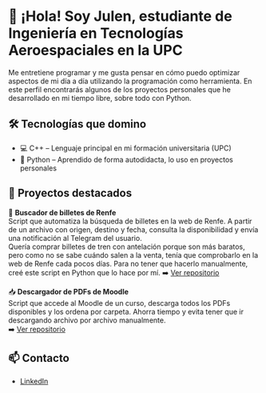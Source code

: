 # 👋 ¡Hola! Soy Julen, estudiante de Ingeniería en Tecnologías Aeroespaciales en la UPC

Me entretiene programar y me gusta pensar en cómo puedo optimizar aspectos de mi día a día utilizando la programación como herramienta.
En este perfil encontrarás algunos de los proyectos personales que he desarrollado en mi tiempo libre, sobre todo con Python.

## 🛠 Tecnologías que domino
- 💻 C++ – Lenguaje principal en mi formación universitaria (UPC)
- 🐍 Python – Aprendido de forma autodidacta, lo uso en proyectos personales

## 📂 Proyectos destacados
  🔎 **Buscador de billetes de Renfe**  
  Script que automatiza la búsqueda de billetes en la web de Renfe. A partir de un archivo con origen, destino y fecha, consulta la 
  disponibilidad y envía una notificación al Telegram del usuario.   
  Quería comprar billetes de tren con antelación porque son más baratos, pero como no se sabe cuándo salen a la venta, tenía que 
  comprobarlo en la web de Renfe cada pocos días. Para no tener que hacerlo manualmente, creé este script en Python que lo hace por mí.
  ➡️ [Ver repositorio](https://github.com/julenag/buscador-renfe)

  📥 **Descargador de PDFs de Moodle**  
  Script que accede al Moodle de un curso, descarga todos los PDFs disponibles y los ordena por carpeta. Ahorra tiempo y evita tener 
  que ir descargando archivo por archivo manualmente.  
  ➡️ [Ver repositorio](https://github.com/julenag/moodle-downloader)

## 📫 Contacto
- [LinkedIn](https://www.linkedin.com/in/julen-aguilera-garcía/)
